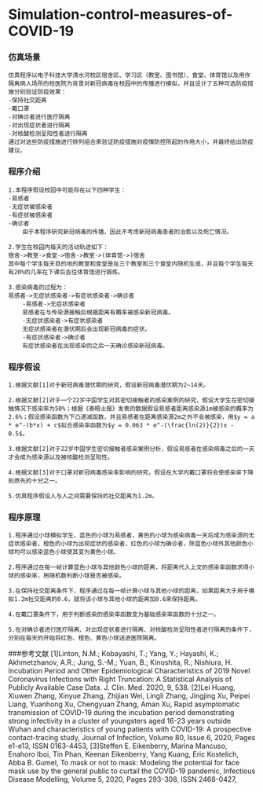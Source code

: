 # Simulation-control-measures-of-COVID-19

### 仿真场景
    仿真程序以电子科技大学清水河校区宿舍区、学习区（教室、图书馆）、食堂、体育馆以及用作隔离病人场所的校医院为背景对新冠病毒在校园中的传播进行模拟，并且设计了五种可选防疫措施分别验证防疫效果：
	-保持社交距离
	-戴口罩
	-对确诊者进行医疗隔离
	-对出现症状者进行隔离
	-对核酸检测呈阳性者进行隔离
    通过对这些防疫措施进行排列组合来验证防疫措施对疫情防控所起的作用大小，并最终给出防疫建议。

### 程序介绍
    1.本程序假设校园中可能存在以下四种学生：
	-易感者
	-无症状被感染者
	-有症状被感染者
	-确诊者
        由于本程序研究新冠病毒的传播，因此不考虑新冠病毒患者的治愈以及死亡情况。

    2.学生在校园内每天的活动轨迹如下：
	宿舍->教室->食堂->宿舍->教室->(体育馆->)宿舍
	其中每个学生每天目的地的教室和食堂是在三个教室和三个食堂内随机生成，并且每个学生每天有20%的几率在下课后去往体育馆进行锻炼。

    3.感染病毒的过程为：
	易感者->无症状感染者->有症状感染者->确诊者
    	-易感者->无症状感染者
	    易感者在与传染源接触后根据距离有概率被感染新冠病毒。
    	-无症状感染者->有症状感染者
	    无症状感染者在潜伏期后会出现新冠病毒的症状。
    	-有症状感染者->确诊者
	    有症状感染者在出现感染的之后一天确诊感染新冠病毒。

### 程序假设
    1.根据文献[1]对于新冠病毒潜伏期的研究，假设新冠病毒潜伏期为2~14天。

    2.根据文献[2]对于一个22岁中国学生对其密切接触者的感染案例的研究，假设大学生在密切接触情况下感染率为50%；根据《泰晤士报》发表的数据假设易感者距离感染源1m被感染的概率为2.6%；假设感染函数为下凸递减函数，并且易感者在距离感染源2m之外不会被感染，用$y = a * e^-(b*x) + c$拟合感染率函数为$y = 0.063 * e^-(\frac{ln(2)}{2})x - 0.5$。

    3.根据文献[2]对于22岁中国学生密切接触者感染案例分析，假设易感者在感染病毒之后的一天才会成为感染源以及被核酸检测呈阳性。
 
    4.根据文献[3]对于口罩对新冠病毒感染率影响的研究，假设在大学内戴口罩将会使感染率下降到原先的十分之一。

    5.仿真程序假设人与人之间需要保持的社交距离为1.2m。

### 程序原理
    1.程序通过小球模拟学生，蓝色的小球为易感者，黄色的小球为感染病毒一天后成为感染源的无症状感染者，橙色的小球为出现症状的感染者，红色的小球为确诊者，除蓝色小球外其他颜色小球均可以感染蓝色小球使其变为黄色小球。
    
    2.程序通过在每一帧计算蓝色小球与其他颜色小球的距离，将距离代入上文的感染率函数求得小球的感染率，用随机数判断小球是否被感染。

    3.在保持社交距离条件下，程序通过在每一帧计算小球与其他小球的距离，如果距离大于用于模拟1.2m社交距离的0.6，就将该小球与其他小球的距离加0.6来保持距离。

    4.在戴口罩条件下，用于判断感染的感染率函数变为基础感染率函数的十分之一。

    5.在对确诊者进行医疗隔离、对出现症状者进行隔离、对核酸检测呈阳性者进行隔离的条件下，分别在每天的开始将红色、橙色、黄色小球送进医院隔离。

###参考文献
    [1]Linton, N.M.; Kobayashi, T.; Yang, Y.; Hayashi, K.; Akhmetzhanov, A.R.; Jung, S.-M.; Yuan, B.; Kinoshita, R.; Nishiura, H. Incubation Period and Other Epidemiological Characteristics of 2019 Novel Coronavirus Infections with Right Truncation: A Statistical Analysis of Publicly Available Case Data. J. Clin. Med. 2020, 9, 538.
    [2]Lei Huang, Xiuwen Zhang, Xinyue Zhang, Zhijian Wei, Lingli Zhang, Jingjing Xu, Peipei Liang, Yuanhong Xu, Chengyuan Zhang, Aman Xu, Rapid asymptomatic transmission of COVID-19 during the incubation period demonstrating strong infectivity in a cluster of youngsters aged 16-23 years outside Wuhan and characteristics of young patients with COVID-19: A prospective contact-tracing study, Journal of Infection, Volume 80, Issue 6, 2020, Pages e1-e13, ISSN 0163-4453,
    [3]Steffen E. Eikenberry, Marina Mancuso, Enahoro Iboi, Tin Phan, Keenan Eikenberry, Yang Kuang, Eric Kostelich, Abba B. Gumel, To mask or not to mask: Modeling the potential for face mask use by the general public to curtail the COVID-19 pandemic, Infectious Disease Modelling, Volume 5, 2020, Pages 293-308, ISSN 2468-0427,
